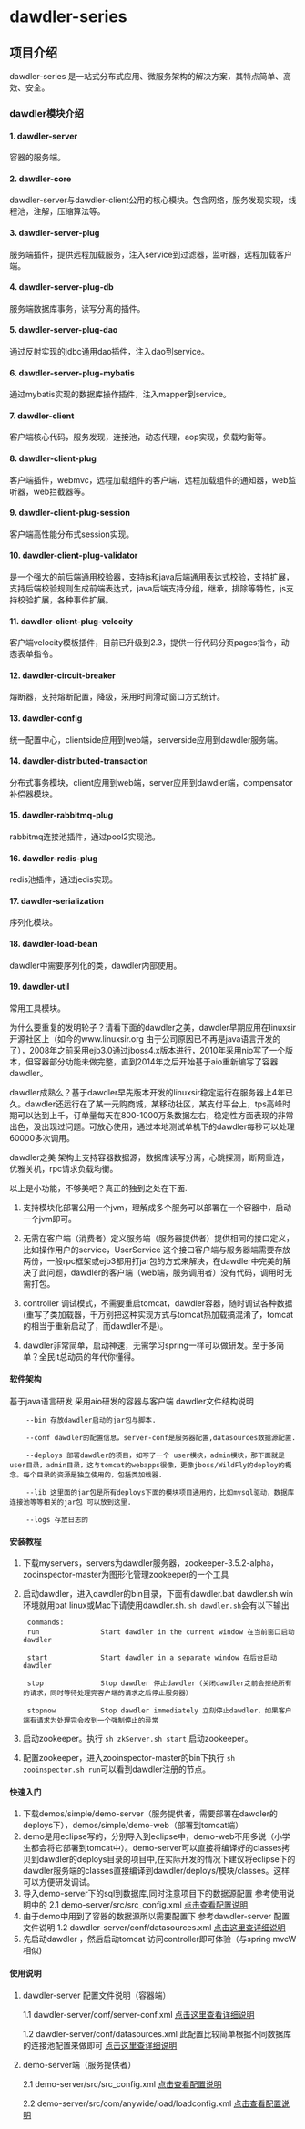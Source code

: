 # dawdler-series

## 项目介绍

dawdler-series 是一站式分布式应用、微服务架构的解决方案，其特点简单、高效、安全。

### dawdler模块介绍

#### 1.  dawdler-server

容器的服务端。

#### 2. dawdler-core

dawdler-server与dawdler-client公用的核心模块。包含网络，服务发现实现，线程池，注解，压缩算法等。

#### 3.  dawdler-server-plug

服务端插件，提供远程加载服务，注入service到过滤器，监听器，远程加载客户端。

#### 4.  dawdler-server-plug-db

服务端数据库事务，读写分离的插件。

#### 5.  dawdler-server-plug-dao

通过反射实现的jdbc通用dao插件，注入dao到service。

#### 6.  dawdler-server-plug-mybatis

通过mybatis实现的数据库操作插件，注入mapper到service。

#### 7.  dawdler-client

客户端核心代码，服务发现，连接池，动态代理，aop实现，负载均衡等。

#### 8.  dawdler-client-plug

客户端插件，webmvc，远程加载组件的客户端，远程加载组件的通知器，web监听器，web拦截器等。

#### 9.  dawdler-client-plug-session

客户端高性能分布式session实现。

#### 10.  dawdler-client-plug-validator

是一个强大的前后端通用校验器，支持js和java后端通用表达式校验，支持扩展，支持后端校验规则生成前端表达式，java后端支持分组，继承，排除等特性，js支持校验扩展，各种事件扩展。

#### 11.  dawdler-client-plug-velocity

客户端velocity模板插件，目前已升级到2.3，提供一行代码分页pages指令，动态表单指令。

#### 12.  dawdler-circuit-breaker

熔断器，支持熔断配置，降级，采用时间滑动窗口方式统计。

#### 13.  dawdler-config

统一配置中心，clientside应用到web端，serverside应用到dawdler服务端。

#### 14.  dawdler-distributed-transaction

分布式事务模块，client应用到web端，server应用到dawdler端，compensator补偿器模块。

#### 15.  dawdler-rabbitmq-plug

rabbitmq连接池插件，通过pool2实现池。

#### 16.  dawdler-redis-plug

redis池插件，通过jedis实现。

#### 17.  dawdler-serialization

序列化模块。

#### 18.  dawdler-load-bean

dawdler中需要序列化的类，dawdler内部使用。

#### 19.  dawdler-util

常用工具模块。

为什么要重复的发明轮子？请看下面的dawdler之美，dawdler早期应用在linuxsir开源社区上（如今的www.linuxsir.org 由于公司原因已不再是java语言开发的了），2008年之前采用ejb3.0通过jboss4.x版本进行，2010年采用nio写了一个版本，但容器部分功能未做完整，直到2014年之后开始基于aio重新编写了容器dawdler。

dawdler成熟么？基于dawdler早先版本开发的linuxsir稳定运行在服务器上4年已久。dawdler还运行在了某一元购商城，某移动社区，某支付平台上，tps高峰时期可以达到上千，订单量每天在800-1000万条数据左右，稳定性方面表现的非常出色，没出现过问题。可放心使用，通过本地测试单机下的dawdler每秒可以处理60000多次调用。

dawdler之美
架构上支持容器数据源，数据库读写分离，心跳探测，断网重连，优雅关机，rpc请求负载均衡。

以上是小功能，不够美吧？真正的独到之处在下面.

1. 支持模块化部署公用一个jvm，理解成多个服务可以部署在一个容器中，启动一个jvm即可。

2. 无需在客户端（消费者）定义服务端（服务器提供者）提供相同的接口定义，比如操作用户的service，UserService 这个接口客户端与服务器端需要存放两份，一般rpc框架或ejb3都用打jar包的方式来解决，在dawdler中完美的解决了此问题，dawdler的客户端（web端，服务调用者）没有代码，调用时无需打包。

3. controller 调试模式，不需要重启tomcat，dawdler容器，随时调试各种数据(重写了类加载器，千万别把这种实现方式与tomcat热加载搞混淆了，tomcat的相当于重新启动了，而dawdler不是)。

4. dawdler非常简单，启动神速，无需学习spring一样可以做研发。至于多简单？全民it总动员的年代你懂得。

#### 软件架构

基于java语言研发 采用aio研发的容器与客户端
dawdler文件结构说明

        --bin 存放dawdler启动的jar包与脚本.

        --conf dawdler的配置信息，server-conf是服务器配置,datasources数据源配置.

        --deploys 部署dawdler的项目，如写了一个 user模块，admin模块，那下面就是user目录，admin目录，这与tomcat的webapps很像，更像jboss/WildFly的deploy的概念。每个目录的资源是独立使用的，包括类加载器.

        --lib 这里面的jar包是所有deploys下面的模块项目通用的，比如mysql驱动，数据库连接池等等相关的jar包 可以放到这里.

        --logs 存放日志的

#### 安装教程

1. 下载myservers，servers为dawdler服务器，zookeeper-3.5.2-alpha，zooinspector-master为图形化管理zookeeper的一个工具
2. 启动dawdler，进入dawdler的bin目录，下面有dawdler.bat dawdler.sh win环境就用bat linux或Mac下请使用dawdler.sh.
   `sh dawdler.sh`会有以下输出

        commands:
        run               Start dawdler in the current window 在当前窗口启动dawdler

        start             Start dawdler in a separate window 在后台启动dawdler 

        stop              Stop dawdler 停止dawdler（关闭dawdler之前会拒绝所有的请求，同时等待处理完客户端的请求之后停止服务器）

        stopnow           Stop dawdler immediately 立刻停止dawdler，如果客户端有请求为处理完会收到一个强制停止的异常

3. 启动zookeeper。执行 `sh zkServer.sh start`  启动zookeeper。
4. 配置zookeeper，进入zooinspector-master的bin下执行 `sh zooinspector.sh run`可以看到dawdler注册的节点。

#### 快速入门

1. 下载demos/simple/demo-server（服务提供者，需要部署在dawdler的deploys下），demos/simple/demo-web（部署到tomcat端）
2. demo是用eclipse写的，分别导入到eclipse中，demo-web不用多说（小学生都会将它部署到tomcat中）。demo-server可以直接将编译好的classes拷贝到dawdler的deploys目录的项目中,在实际开发的情况下建议将eclipse下的dawdler服务端的classes直接编译到dawdler/deploys/模块/classes。这样可以方便研发调试。
3. 导入demo-server下的sql到数据库,同时注意项目下的数据源配置 参考使用说明中的 2.1 demo-server/src/src_config.xml [点击查看配置说明](https://gitee.com/srchen1987/dawdler-series/blob/master/demos/simple/demo-server/src/src_config.xml)
4. 由于demo中用到了容器的数据源所以需要配置下 参考dawdler-server 配置文件说明 1.2 dawdler-server/conf/datasources.xml [点击这里查详细说明](https://gitee.com/srchen1987/dawdler-series/blob/master/myserver/servers/dawdler1/conf/datasources.xml)
5. 先启动dawdler ，然后启动tomcat 访问controller即可体验（与spring mvcW相似)

#### 使用说明

1. dawdler-server 配置文件说明（容器端）

    1.1 dawdler-server/conf/server-conf.xml [点击这里查看详细说明](https://gitee.com/srchen1987/dawdler-series/blob/master/myserver/servers/dawdler1/conf/server-conf.xml)

    1.2 dawdler-server/conf/datasources.xml 此配置比较简单根据不同数据库的连接池配置来做即可 [点击这里查详细说明](https://gitee.com/srchen1987/dawdler-series/blob/master/myserver/servers/dawdler1/conf/datasources.xml)

2. demo-server端（服务提供者）

    2.1 demo-server/src/src_config.xml [点击查看配置说明](https://gitee.com/srchen1987/dawdler-series/blob/master/demos/simple/demo-server/src/src_config.xml)

    2.2  demo-server/src/com/anywide/load/loadconfig.xml [点击查看配置说明](https://gitee.com/srchen1987/dawdler-series/blob/master/demos/simple/demo-server/src/com/anywide/load/loadconfig.xml)

